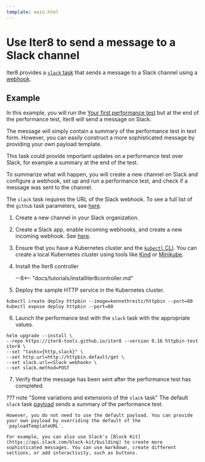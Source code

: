 ```yaml
---
template: main.html
---
```


# Use Iter8 to send a message to a Slack channel

Iter8 provides a [`slack` task](../../user-guide/tasks/slack.md)  that sends a message to a Slack channel using a [webhook](https://api.slack.com/messaging/webhooks).

## Example

In this example, you will run the [Your first performance test](../../getting-started/first-performance.md) but at the end of the performance test, Iter8 will send a message on Slack. 

The message will simply contain a summary of the performance test in text form. However, you can easily construct a more sophisticated message by providing your own payload template.

This task could provide important updates on a performance test over Slack, for example a summary at the end of the test.

To summarize what will happen, you will create a new channel on Slack and configure a webhook, set up and run a performance test, and check if a message was sent to the channel.

The `slack` task requires the URL of the Slack webhook. To see a full list of the `github` task parameters, see [here](../../user-guide/tasks/slack.md#parameters).

1. Create a new channel in your Slack organization.
2. Create a Slack app, enable incoming webhooks, and create a new incoming webhook. See [here](https://api.slack.com/messaging/webhooks).
3. Ensure that you have a Kubernetes cluster and the [`kubectl` CLI](https://kubernetes.io/docs/reference/kubectl/). You can create a local Kubernetes cluster using tools like [Kind](https://kind.sigs.k8s.io/) or [Minikube](https://minikube.sigs.k8s.io/docs/).
4. Install the Iter8 controller

    --8<-- "docs/tutorials/installiter8controller.md"
    
5. Deploy the sample HTTP service in the Kubernetes cluster.
```shell
kubectl create deploy httpbin --image=kennethreitz/httpbin --port=80
kubectl expose deploy httpbin --port=80
```
6. Launch the performance test with the `slack` task with the appropriate values.
```shell
helm upgrade --install \
--repo https://iter8-tools.github.io/iter8 --version 0.16 httpbin-test iter8 \
--set "tasks={http,slack}" \
--set http.url=http://httpbin.default/get \
--set slack.url=<Slack webhook> \
--set slack.method=POST
```
7. Verify that the message has been sent after the performance test has completed.

??? note "Some variations and extensions of the `slack` task"
    The default `slack` task [payload](https://raw.githubusercontent.com/iter8-tools/iter8/v0.16.5/templates/notify/_payload-slack.tpl) sends a summary of the performance test.

    However, you do not need to use the default payload. You can provide your own payload by overriding the default of the `payloadTemplateURL`.

    For example, you can also use Slack's [Block Kit](https://api.slack.com/block-kit/building) to create more sophisticated messages. You can use markdown, create different sections, or add interactivity, such as buttons.